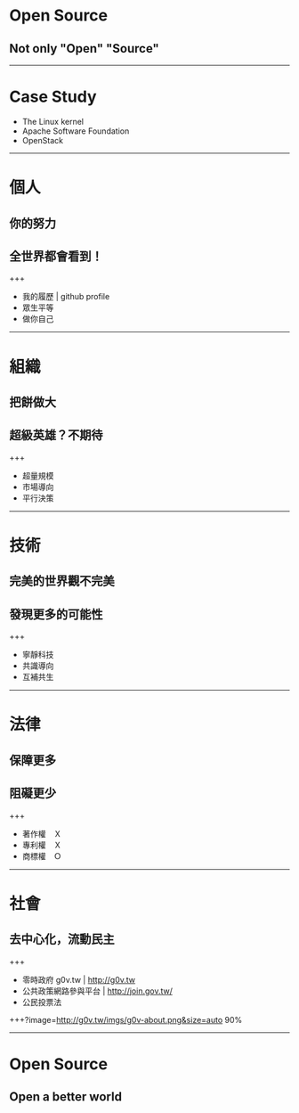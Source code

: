 # Open Source
## Not only "Open" "Source"

---

# Case Study

- The Linux kernel
- Apache Software Foundation
- OpenStack

---

# 個人
## 你的努力
## 全世界都會看到！

+++

- 我的履歷 | github profile
- 眾生平等
- 做你自己

---

# 組織
## 把餅做大
## 超級英雄？不期待

+++

- 超量規模
- 市場導向
- 平行決策

---

# 技術
## 完美的世界觀不完美
## 發現更多的可能性

+++

- 寧靜科技
- 共識導向
- 互補共生

---

# 法律
## 保障更多
## 阻礙更少

+++

- 著作權　Ｘ
- 專利權　Ｘ
- 商標權　Ｏ

---

# 社會
## 去中心化，流動民主

+++

- 零時政府 g0v.tw | http://g0v.tw
- 公共政策網路參與平台 | http://join.gov.tw/
- 公民投票法

+++?image=http://g0v.tw/imgs/g0v-about.png&size=auto 90%

---

# Open Source
## Open a better world
